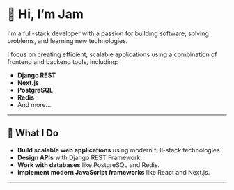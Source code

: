 # 👋 Hi, I’m **Jam**

I'm a full-stack developer with a passion for building software, solving problems, and learning new technologies.

I focus on creating efficient, scalable applications using a combination of frontend and backend tools, including:

- **Django REST**
- **Next.js**
- **PostgreSQL**
- **Redis**
- And more...

---

## 🚀 **What I Do**

- **Build scalable web applications** using modern full-stack technologies.
- **Design APIs** with Django REST Framework.
- **Work with databases** like PostgreSQL and Redis.
- **Implement modern JavaScript frameworks** like React and Next.js.

---


